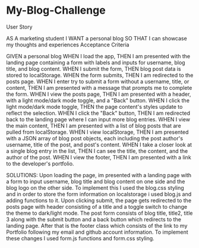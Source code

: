 # My-Blog-Challenge
User Story

AS A marketing student
I WANT a personal blog
SO THAT I can showcase my thoughts and experiences
Acceptance Criteria

GIVEN a personal blog
WHEN I load the app,
THEN I am presented with the landing page containing a form with labels and inputs for username, blog title, and blog content.
WHEN I submit the form,
THEN blog post data is stored to localStorage.
WHEN the form submits,
THEN I am redirected to the posts page.
WHEN I enter try to submit a form without a username, title, or content,
THEN I am presented with a message that prompts me to complete the form.
WHEN I view the posts page,
THEN I am presented with a header, with a light mode/dark mode toggle, and a "Back" button.
WHEN I click the light mode/dark mode toggle,
THEN the page content's styles update to reflect the selection.
WHEN I click the "Back" button,
THEN I am redirected back to the landing page where I can input more blog entries.
WHEN I view the main content,
THEN I am presented with a list of blog posts that are pulled from localStorage.
WHEN I view localStorage,
THEN I am presented with a JSON array of blog post objects, each including the post author's username, title of the post, and post's content.
WHEN I take a closer look at a single blog entry in the list,
THEN I can see the title, the content, and the author of the post.
WHEN I view the footer,
THEN I am presented with a link to the developer's portfolio.

SOLUTIONS:
Upon loading the page, im presented with a landing page with a form to input username, blog title and blog content on one side and the blog logo on the other side. To implement this I used the blog.css styling and in order to store the form information on localstorage i used blog.js and adding functions to it.
Upon clicking submit, the page gets redirected to the posts page with header consisting of a title and a toggle switch to change the theme to dark/light mode. The post form consists of blog title, title2, title 3 along with the submit button and a back button which redirects to the landing page. After that is the footer class which consists of the link to my Portfolio following my email and github account information. To implement these changes I used form.js functions and form.css styling.